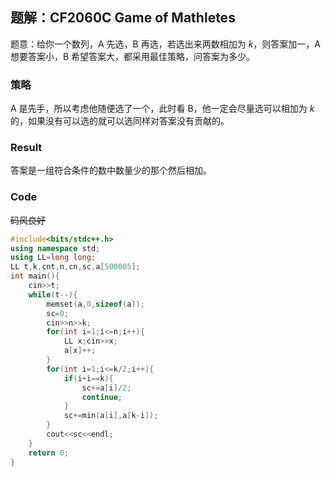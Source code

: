 ## 题解：CF2060C Game of Mathletes
题意：给你一个数列，A 先选，B 再选，若选出来两数相加为 $k$，则答案加一，A 想要答案小，B 希望答案大，都采用最佳策略，问答案为多少。
### 策略
A 是先手，所以考虑他随便选了一个，此时看 B，他一定会尽量选可以相加为 $k$ 的，如果没有可以选的就可以选同样对答案没有贡献的。
### Result
答案是一组符合条件的数中数量少的那个然后相加。
### Code
~~码风良好~~

```cpp
#include<bits/stdc++.h>
using namespace std;
using LL=long long;
LL t,k,cnt,n,cn,sc,a[500005];
int main(){
	cin>>t;
	while(t--){
		memset(a,0,sizeof(a));
		sc=0;
		cin>>n>>k;
		for(int i=1;i<=n;i++){
			LL x;cin>>x;
			a[x]++;
		}
		for(int i=1;i<=k/2;i++){
			if(i+i==k){
				sc+=a[i]/2;
				continue;
			}
			sc+=min(a[i],a[k-i]);
		}
		cout<<sc<<endl;
	}
	return 0;
}
```